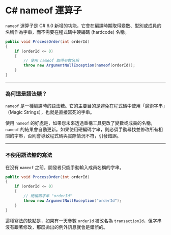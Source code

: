 # C# nameof 運算子

`nameof` 運算子是 C# 6.0 新增的功能，它會在編譯時期取得變數、型別或成員的名稱作為字串，而不需要在程式碼中硬編碼 (hardcode) 名稱。

```C#
public void ProcessOrder(int orderId)
{
    if (orderId <= 0)
    {
        // 使用 nameof 取得參數名稱
        throw new ArgumentNullException(nameof(orderId));
    }
}
```

---

### 為何這是語法糖？

`nameof` 是一種編譯時的語法糖。它的主要目的是避免在程式碼中使用「魔術字串」（Magic Strings），也就是直接寫死的字串。

使用 `nameof` 的好處是，如果您未來透過重構工具更改了變數或成員的名稱，`nameof` 的結果會自動更新。如果使用硬編碼字串，則必須手動尋找並修改所有相關的字串，否則會導致程式碼與實際情況不符，引發錯誤。

---

### 不使用語法糖的寫法

在沒有 `nameof` 之前，開發者只能手動輸入成員名稱的字串。

```C#
public void ProcessOrder(int orderId)
{
    if (orderId <= 0)
    {
        // 硬編碼字串 "orderId"
        throw new ArgumentNullException("orderId");
    }
}
```
這種寫法的缺點是，如果有一天參數 `orderId` 被改名為 `transactionId`，但字串沒有跟著修改，那麼拋出的例外訊息就會是錯誤的。
